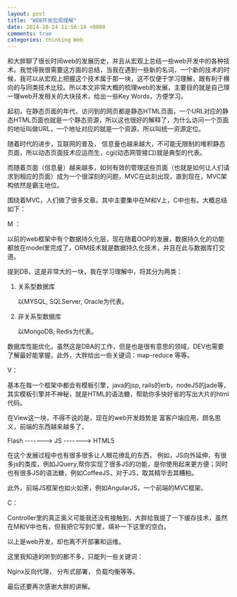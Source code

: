 ```yaml
---
layout: post
title: "WEB开发宏观理解"
date: 2014-10-24 11:56:14 +0800
comments: true
categories: thinking Web
---
```


和大胖聊了很长时间web的发展历史，并且从宏观上总结一些web开发中的各种技术。我觉得我很需要这方面的总结，当我在遇到一些新的名词，一个新的技术的时候，我可以从宏观上把握这个技术属于那一块，这不仅便于学习理解，跟有利于横向的与同类技术比较。所以本文非常大概的梳理web的发展，主要目的就是自己理一理web开发相关的大块技术，给出一些Key Words，方便学习。

起初，在静态页面的年代，访问到的网页都是静态HTML页面，一个URL对应的静态HTML页面也就是一个静态资源，所以这也很好的解释了，为什么访问一个页面的地址叫做URL，一个地址对应的就是一个资源，所以叫统一资源定位。

随着时代的进步，互联网的普及， 信息量也越来越大，不可能无限制的堆积静态页面，所以动态页面技术应运而生，cgi(动态网管接口)就是典型的代表。

而随着页面（信息量）越来越多，如何有效的管理这些页面（也就是如何让人们请求到相应的页面）成为一个很深刻的问题，MVC在此刻出现，直到现在，MVC架构依然是霸主地位。

围绕着MVC，人们做了很多文章。其中主要集中在M和V上，C中也有。大概总结如下：

M ：

以前的web框架中有个数据持久化层，现在随着OOP的发展，数据持久化的功能都放在model里完成了，ORM技术就是数据持久化技术，并且在此与数据库打交道。

提到DB，这是非常大的一块，我在学习理解中，将其分为两类：

1. 关系型数据库
	
   以MYSQL, SQLServer, Oracle为代表。

2. 非关系型数据库
   
   以MongoDB, Redis为代表。
   
数据库性能优化，虽然这是DBA的工作，但是也是很有意思的领域，DEV也需要了解最好能掌握，此外，大胖给出一些关键词：map-reduce 等等。

V：

基本在每一个框架中都会有模板引擎，java的jsp, rails的erb，nodeJS的jade等，其实模板引擎并不神秘，就是HTML的语法糖，帮助你多快好省的写出大片的html代码。

在View这一块，不得不说的是，现在的web开发趋势是 富客户端应用，顾名思义，前端的东西越来越多了，

Flash ------->  JS  -------> HTML5

在这个发展过程中也有很多很多让人眼花缭乱的东西，
例如，JS向外延伸，有很多js的类库，例如JQuery,帮你实现了很多JS的功能，是你使用起来更方便；同时也有很多JS的语法糖，例如CoffeeJS，对于JS，取其精华去其糟粕。

此外，前端JS框架也如火如荼，例如AngularJS，一个前端的MVC框架。

C：

Controller里的真正奥义可能我还没有接触到，大胖给我提了一下缓存技术，虽然在M和V中也有，但我把它写到C里，填补一下这里的空白。

以上是web开发，却也离不开部署和运维。

这里我知道的听到的都不多，只能列一些关键词：

Nginx反向代理， 分布式部署， 负载均衡等等。


最后还要再次感谢大胖的讲解。





